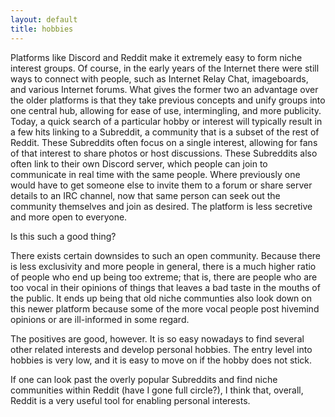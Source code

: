 ```yaml
---
layout: default
title: hobbies
---
```


Platforms like Discord and Reddit make it extremely easy to form niche interest groups. Of course, in the early years of the Internet there were still ways to connect with people, such as Internet Relay Chat, imageboards, and various Internet forums. What gives the former two an advantage over the older platforms is that they take previous concepts and unify groups into one central hub, allowing for ease of use, intermingling, and more publicity. Today, a quick search of a particular hobby or interest will typically result in a few hits linking to a Subreddit, a community that is a subset of the rest of Reddit. These Subreddits often focus on a single interest, allowing for fans of that interest to share photos or host discussions. These Subreddits also often link to their own Discord server, which people can join to communicate in real time with the same people. Where previously one would have to get someone else to invite them to a forum or share server details to an IRC channel, now that same person can seek out the community themselves and join as desired. The platform is less secretive and more open to everyone.

Is this such a good thing?

There exists certain downsides to such an open community. Because there is less exclusivity and more people in general, there is a much higher ratio of people who end up being too extreme; that is, there are people who are too vocal in their opinions of things that leaves a bad taste in the mouths of the public. It ends up being that old niche communties also look down on this newer platform because some of the more vocal people post hivemind opinions or are ill-informed in some regard.

The positives are good, however. It is so easy nowadays to find several other related interests and develop personal hobbies. The entry level into hobbies is very low, and it is easy to move on if the hobby does not stick.

If one can look past the overly popular Subreddits and find niche communities within Reddit (have I gone full circle?), I think that, overall, Reddit is a very useful tool for enabling personal interests.
